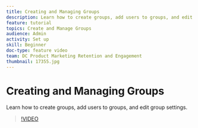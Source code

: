 ```yaml
---
title: Creating and Managing Groups
description: Learn how to create groups, add users to groups, and edit group settings.
feature: tutorial
topics: Create and Manage Groups
audience: Admin
activity: Set up
skill: Beginner
doc-type: feature video
team: DC Product Marketing Retention and Engagement
thumbnail: 17355.jpg
---
```


# Creating and Managing Groups

Learn how to create groups, add users to groups, and edit group settings.

>[!VIDEO](https://video.tv.adobe.com/v/17355?hidetitle=true)